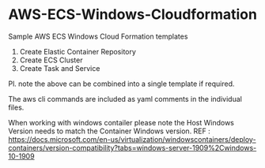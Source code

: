 # AWS-ECS-Windows-Cloudformation
Sample AWS ECS Windows Cloud Formation templates

1. Create Elastic Container Repository
2. Create ECS Cluster
3. Create Task and Service

Pl. note the above can be combined into a single template if required.  

The aws cli commands are included as yaml comments in the individual files.

When working with windows contailer please note the Host Windows Version needs to match the Container Windows version.
REF : https://docs.microsoft.com/en-us/virtualization/windowscontainers/deploy-containers/version-compatibility?tabs=windows-server-1909%2Cwindows-10-1909
